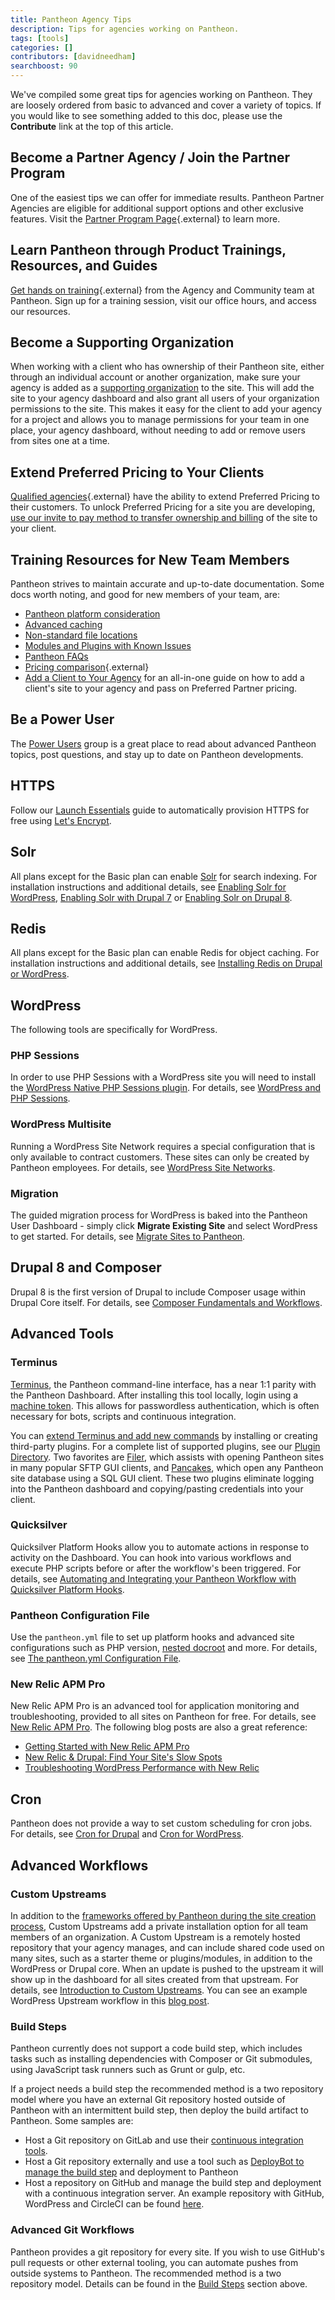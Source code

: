 ```yaml
---
title: Pantheon Agency Tips
description: Tips for agencies working on Pantheon.
tags: [tools]
categories: []
contributors: [davidneedham]
searchboost: 90
---
```

We've compiled some great tips for agencies working on Pantheon. They are loosely ordered from basic to advanced and cover a variety of topics. If you would like to see something added to this doc, please use the **Contribute** link at the top of this article.

## Become a Partner Agency / Join the Partner Program

One of the easiest tips we can offer for immediate results. Pantheon Partner Agencies are eligible for additional support options and other exclusive features. Visit the [Partner Program Page](https://pantheon.io/agencies/partner-program){.external} to learn more.


## Learn Pantheon through Product Trainings, Resources, and Guides
[Get hands on training](https://pantheon.io/agencies/learn-pantheon?docs){.external} from the Agency and Community team at Pantheon. Sign up for a training session, visit our office hours, and access our resources.

## Become a Supporting Organization
When working with a client who has ownership of their Pantheon site, either through an individual account or another organization, make sure your agency is added as a [supporting organization](/docs/team-management/#add-a-supporting-organization) to the site. This will add the site to your agency dashboard and also grant all users of your organization permissions to the site. This makes it easy for the client to add your agency for a project and allows you to manage permissions for your team in one place, your agency dashboard, without needing to add or remove users from sites one at a time.

## Extend Preferred Pricing to Your Clients
[Qualified agencies](https://pantheon.io/plans/partner-program){.external} have the ability to extend Preferred Pricing to their customers. To unlock Preferred Pricing for a site you are developing, [use our invite to pay method to transfer ownership and billing](/docs/add-client-site/#send-an-invitation-to-pay-to-your-client) of the site to your client.

## Training Resources for New Team Members
Pantheon strives to maintain accurate and up-to-date documentation. Some docs worth noting, and good for new members of your team, are:

- [Pantheon platform consideration](/docs/platform-considerations/)
- [Advanced caching](/docs/caching-advanced-topics/)
- [Non-standard file locations](/docs/non-standard-file-paths/)
- [Modules and Plugins with Known Issues](/docs/modules-plugins-known-issues/)
- [Pantheon FAQs](/docs/faq/)
- [Pricing comparison](https://pantheon.io/plans/pricing-comparison){.external}
- [Add a Client to Your Agency](/docs/add-client-site/) for an all-in-one guide on how to add a client's site to your agency and pass on Preferred Partner pricing.

## Be a Power User
The [Power Users](/docs/power-users) group is a great place to read about advanced Pantheon topics, post questions, and stay up to date on Pantheon developments.

## HTTPS
Follow our [Launch Essentials](/docs/guides/launch/) guide to automatically provision HTTPS for free using [Let's Encrypt](https://letsencrypt.org).

## Solr
All plans except for the Basic plan can enable [Solr](/docs/solr) for search indexing. For installation instructions and additional details, see [Enabling Solr for WordPress](/docs/wordpress-solr), [Enabling Solr with Drupal 7](/docs/solr-drupal-7) or [Enabling Solr on Drupal 8](/docs/solr-drupal-8).

## Redis
All plans except for the Basic plan can enable Redis for object caching. For installation instructions and additional details, see [Installing Redis on Drupal or WordPress](/docs/redis/).

## WordPress

The following tools are specifically for WordPress.

### PHP Sessions
In order to use PHP Sessions with a WordPress site you will need to install the [WordPress Native PHP Sessions plugin](https://wordpress.org/plugins/wp-native-php-sessions/). For details, see [WordPress and PHP Sessions](/docs/wordpress-sessions/).

### WordPress Multisite
Running a WordPress Site Network requires a special configuration that is only available to contract customers. These sites can only be created by Pantheon employees. For details, see [WordPress Site Networks](/docs/guides/multisite/).

### Migration
The guided migration process for WordPress is baked into the Pantheon User Dashboard - simply click **Migrate Existing Site** and select WordPress to get started. For details, see [Migrate Sites to Pantheon](/docs/migrate/).

## Drupal 8 and Composer
Drupal 8 is the first version of Drupal to include Composer usage within Drupal Core itself. For details, see [Composer Fundamentals and Workflows](/docs/composer/).

## Advanced Tools

### Terminus
[Terminus](/docs/terminus), the Pantheon command-line interface, has a near 1:1 parity with the Pantheon Dashboard. After installing this tool locally, login using a [machine token](/docs/machine-tokens). This allows for passwordless authentication, which is often necessary for bots, scripts and continuous integration.

You can [extend Terminus and add new commands](/docs/terminus/plugins/) by installing or creating third-party plugins. For a complete list of supported plugins, see our [Plugin Directory](/docs/terminus/plugins/directory). Two favorites are [Filer](https://github.com/terminus-plugin-project/terminus-filer-plugin), which assists with opening Pantheon sites in many popular SFTP GUI clients, and [Pancakes](https://github.com/derimagia/terminus-pancakes), which open any Pantheon site database using a SQL GUI client. These two plugins eliminate logging into the Pantheon dashboard and copying/pasting credentials into your client.

### Quicksilver
Quicksilver Platform Hooks allow you to automate actions in response to activity on the Dashboard. You can hook into various workflows and execute PHP scripts before or after the workflow's been triggered. For details, see [Automating and Integrating your Pantheon Workflow with Quicksilver Platform Hooks](/docs/quicksilver).

### Pantheon Configuration File
Use the `pantheon.yml` file to set up platform hooks and advanced site configurations such as PHP version, [nested docroot](/docs/nested-docroot/) and more. For details, see [The pantheon.yml Configuration File](/docs/pantheon-yml/).

### New Relic APM Pro

New Relic APM Pro is an advanced tool for application monitoring and troubleshooting, provided to all sites on Pantheon for free. For details, see [New Relic APM Pro](/docs/new-relic/). The following blog posts are also a great reference:

- [Getting Started with New Relic APM Pro](https://pantheon.io/blog/getting-started-new-relic-apm-pro)
- [New Relic &amp; Drupal: Find Your Site&#39;s Slow Spots](https://pantheon.io/blog/new-relic-drupal-find-site-slow-spots)
- [Troubleshooting WordPress Performance with New Relic](https://pantheon.io/blog/troubleshooting-wordpress-performance-new-relic)

## Cron
Pantheon does not provide a way to set custom scheduling for cron jobs. For details, see [Cron for Drupal](/docs/drupal-cron) and [Cron for WordPress](/docs/wordpress-cron).

## Advanced Workflows

### Custom Upstreams
In addition to the [frameworks offered by Pantheon during the site creation process](/docs/start-state), Custom Upstreams add a private installation option for all team members of an organization. A Custom Upstream is a remotely hosted repository that your agency manages, and can include shared code used on many sites, such as a starter theme or plugins/modules, in addition to the WordPress or Drupal core. When an update is pushed to the upstream it will show up in the dashboard for all sites created from that upstream. For details, see [Introduction to Custom Upstreams](/docs/custom-upstream/). You can see an example WordPress Upstream workflow in this [blog post](https://pantheon.io/blog/pantheon-custom-upstream-wordpress-workflow).

### Build Steps

Pantheon currently does not support a code build step, which includes tasks such as installing dependencies with Composer or Git submodules, using JavaScript task runners such as Grunt or gulp, etc.

If a project needs a build step the recommended method is a two repository model where you have an external Git repository hosted outside of Pantheon with an intermittent build step, then deploy the build artifact to Pantheon. Some samples are:

- Host a Git repository on GitLab and use their [continuous integration tools](https://docs.gitlab.com/ce/ci/yaml/README.html).
- Host a Git repository externally and use a tool such as [DeployBot to manage the build step](https://deploybot.com/guides/building-assets-with-grunt-or-gulp-during-deployment) and deployment to Pantheon
- Host a repository on GitHub and manage the build step and deployment with a continuous integration server. An example repository with GitHub, WordPress and CircleCI can be found [here](https://github.com/ataylorme/Advanced-WordPress-on-Pantheon/).

### Advanced Git Workflows
Pantheon provides a git repository for every site. If you wish to use GitHub's pull requests or other external tooling, you can automate pushes from outside systems to Pantheon. The recommended method is a two repository model. Details can be found in the [Build Steps](#build-steps) section above.
